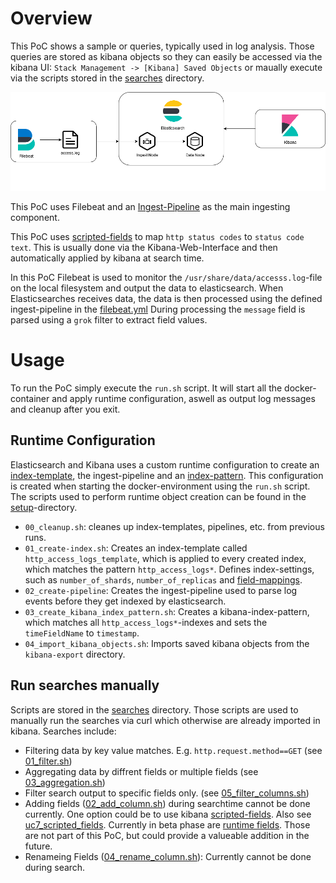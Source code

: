 # Overview
This PoC shows a sample or queries, typically used in log analysis. Those queries are stored as kibana objects so they can easily be accessed via the kibana UI: `Stack Management -> [Kibana] Saved Objects` or maually execute via the scripts stored in the [searches](searches) directory.

![Overview](docs/uc8_ingest_pipeline.png)

This PoC uses Filebeat and an [Ingest-Pipeline](https://www.elastic.co/guide/en/elasticsearch/reference/current/ingest.html) as the main ingesting component.

This PoC uses [scripted-fields](https://www.elastic.co/guide/en/kibana/current/scripted-fields.html) to map `http status codes` to `status code text`.
This is usually done via the Kibana-Web-Interface and then automatically applied by kibana at search time.

In this PoC Filebeat is used to monitor the `/usr/share/data/accesss.log`-file on the local filesystem and output the data to elasticsearch.
When Elasticsearches receives data, the data is then processed using the defined ingest-pipeline in the [filebeat.yml](filebeat/filebeat.yml)
During processing the `message` field is parsed using a `grok` filter to extract field values.

# Usage
To run the PoC simply execute the `run.sh` script. It will start all the docker-container and apply runtime configuration, aswell as output log messages and cleanup after you exit.
## Runtime Configuration
Elasticsearch and Kibana uses a custom runtime configuration to create an [index-template](https://www.elastic.co/guide/en/elasticsearch/reference/master/index-templates.html), the ingest-pipeline and an [index-pattern](https://www.elastic.co/guide/en/kibana/master/index-patterns.html).
This configuration is created when starting the docker-environment using the `run.sh` script.
The scripts used to perform runtime object creation can be found in the [setup](setup)-directory.
- `00_cleanup.sh`: cleanes up index-templates, pipelines, etc. from previous runs.
- `01_create-index.sh`: Creates an index-template called `http_access_logs_template`, which is applied to every created index, which matches the pattern `http_access_logs*`. Defines index-settings, such as `number_of_shards`, `number_of_replicas` and [field-mappings](https://www.elastic.co/guide/en/elasticsearch/reference/current/mapping.html).
- `02_create-pipeline`: Creates the ingest-pipeline used to parse log events before they get indexed by elasticsearch.
- `03_create_kibana_index_pattern.sh`: Creates a kibana-index-pattern, which matches all `http_access_logs*`-indexes and sets the `timeFieldName` to `timestamp`.
- `04_import_kibana_objects.sh`: Imports saved kibana objects from the `kibana-export` directory.

## Run searches manually
Scripts are stored in the [searches](searches) directory.
Those scripts are used to manually run the searches via curl which otherwise are already imported in kibana.
Searches include:
- Filtering data by key value matches. E.g. `http.request.method==GET` (see [01_filter.sh](searches/01_filter.sh))
- Aggregating data by diffrent fields or multiple fields (see [03_aggregation.sh](searches/03_aggregation.sh))
- Filter search output to specific fields only. (see [05_filter_columns.sh](searches/05_filter_columns.sh))
- Adding fields ([02_add_column.sh](searches/02_add_column.sh)) during searchtime cannot be done currently. One option could be to use kibana [scripted-fields](https://www.elastic.co/guide/en/kibana/current/scripted-fields.html). Also see [uc7_scripted_fields](../uc7_scripted_fields). Currently in beta phase are [runtime fields](https://www.elastic.co/guide/en/elasticsearch/reference/7.x/runtime.html). Those are not part of this PoC, but could provide a valueable addition in the future.
- Renameing Fields ([04_rename_column.sh](searches/04_rename_column.sh)): Currently cannot be done during search.

